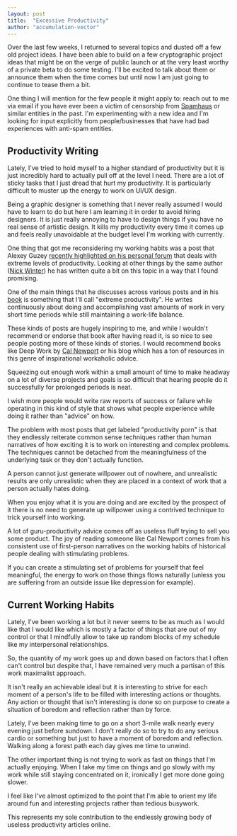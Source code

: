 ```yaml
---
layout: post
title:  "Excessive Productivity"
author: "accumulation-vector"
---
```


Over the last few weeks, I returned to several topics and dusted off a few old project ideas. I have been able to build on a few cryptographic project ideas that might be on the verge of public launch or at the very least worthy of a private beta to do some testing. I'll be excited to talk about them or announce them when the time comes but until now I am just going to continue to tease them a bit.

One thing I will mention for the few people it might apply to: reach out to me via email if you have ever been a victim of censorship from [Spamhaus](https://en.wikipedia.org/wiki/The_Spamhaus_Project) or similar entities in the past. I'm experimenting with a new idea and I'm looking for input explicitly from people/businesses that have had bad experiences with anti-spam entities.

## Productivity Writing

Lately, I've tried to hold myself to a higher standard of productivity but it is just incredibly hard to actually pull off at the level I need. There are a lot of sticky tasks that I just dread that hurt my productivity. It is particularly difficult to muster up the energy to work on UI/UX design.

Being a graphic designer is something that I never really assumed I would have to learn to do but here I am learning it in order to avoid hiring designers. It is just really annoying to have to design things if you have no real sense of artistic design. It kills my productivity every time it comes up and feels really unavoidable at the budget level I'm working with currently.

One thing that got me reconsidering my working habits was a post that Alexey Guzey [recently highlighted on his personal forum](https://forum.guzey.com/t/nick-winters-120-hours-of-coding-in-a-week-with-a-timelapse/182) that deals with extreme levels of productivity. Looking at other things by the same author ([Nick Winter](https://nickwinter.net/)) he has written quite a bit on this topic in a way that I found promising.

One of the main things that he discusses across various posts and in his [book](https://amzn.com/B00C8N4FNK) is something that I'll call "extreme productivity". He writes continuously about doing and accomplishing vast amounts of work in very short time periods while still maintaining a work-life balance.

These kinds of posts are hugely inspiring to me, and while I wouldn't recommend or endorse that book after having read it, is so nice to see people posting more of these kinds of stories. I would recommend books like Deep Work by [Cal Newport](https://www.calnewport.com/blog/) or his blog which has a ton of resources in this genre of inspirational workaholic advice.

Squeezing out enough work within a small amount of time to make headway on a lot of diverse projects and goals is so difficult that hearing people do it successfully for prolonged periods is neat.

I wish more people would write raw reports of success or failure while operating in this kind of style that shows what people experience while doing it rather than "advice" on how.

The problem with most posts that get labeled "productivity porn" is that they endlessly reiterate common sense techniques rather than human narratives of how exciting it is to work on interesting and complex problems. The techniques cannot be detached from the meaningfulness of the underlying task or they don't actually function.

A person cannot just generate willpower out of nowhere, and unrealistic results are only unrealistic when they are placed in a context of work that a person actually hates doing. 

When you enjoy what it is you are doing and are excited by the prospect of it there is no need to generate up willpower using a contrived technique to trick yourself into working.

A lot of guru-productivity advice comes off as useless fluff trying to sell you some product. The joy of reading someone like Cal Newport comes from his consistent use of first-person narratives on the working habits of historical people dealing with stimulating problems.

If you can create a stimulating set of problems for yourself that feel meaningful, the energy to work on those things flows naturally (unless you are suffering from an outside issue like depression for example).

## Current Working Habits

Lately, I've been working a lot but it never seems to be as much as I would like that I would like which is mostly a factor of things that are out of my control or that I mindfully allow to take up random blocks of my schedule like my interpersonal relationships.

So, the quantity of my work goes up and down based on factors that I often can't control but despite that, I have remained very much a partisan of this work maximalist approach.

It isn't really an achievable ideal but it is interesting to strive for each moment of a person's life to be filled with interesting actions or thoughts. Any action or thought that isn't interesting is done so on purpose to create a situation of boredom and reflection rather than by force.

Lately, I've been making time to go on a short 3-mile walk nearly every evening just before sundown. I don't really do so to try to do any serious cardio or something but just to have a moment of boredom and reflection. Walking along a forest path each day gives me time to unwind.

The other important thing is not trying to work as fast on things that I'm actually enjoying. When I take my time on things and go slowly with my work while still staying concentrated on it, ironically I get more done going slower.

I feel like I've almost optimized to the point that I'm able to orient my life around fun and interesting projects rather than tedious busywork.

This represents my sole contribution to the endlessly growing body of useless productivity articles online.
